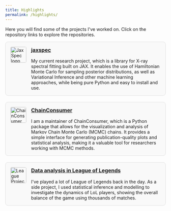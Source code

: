 ```yaml
---
title: Highlights
permalink: /highlights/
---
```


Here you will find some of the projects I've worked on. Click on the repository links to explore the repositories.

<div class="portfolio">
  <div class="project">
    <div class="project-content">
      <img src="{{ site.url }}{{ site.baseurl }}/assets/images/jaxspec_logo_small.svg" alt="JaxSpec logo" class="project-image">
      <div>
        <h3><a href="https://github.com/renecotyfanboy/jaxspec">jaxspec</a></h3>
        <p>My current research project, which is a library for X-ray spectral fitting built on JAX. It enables the use of Hamiltonian Monte Carlo for sampling posterior distributions, as well as Variational Inference and other machine learning approaches, while being pure Python and easy to install and use.</p>
      </div>
    </div>
  </div>
  
  <div class="project">
    <div class="project-content">
      <img src="{{ site.url }}{{ site.baseurl }}/assets/images/chainconsumer_logo.png" alt="ChainConsumer logo" class="project-image">
      <div>
        <h3><a href="https://github.com/Samreay/ChainConsumer">ChainConsumer</a></h3>
        <p>I am a maintainer of ChainConsumer, which is a Python package that allows for the visualization and analysis of Markov Chain Monte Carlo (MCMC) chains. It provides a simple interface for generating publication-quality plots and statistical analysis, making it a valuable tool for researchers working with MCMC methods.</p>
      </div>
    </div>
  </div>
  
  <div class="project">
    <div class="project-content">
      <img src="{{ site.url }}{{ site.baseurl }}/assets/images/lol_logo.png" alt="League Project logo" class="project-image">
      <div>
        <h3><a href="https://github.com/renecotyfanboy/leagueProject">Data analysis in League of Legends</a></h3>
        <p>I've played a lot of League of Legends back in the day. As a side project, I used statistical inference and modelling to investigate the dynamics of LoL players, showing the overall balance of the game using thousands of matches.</p>
      </div>
    </div>
  </div>
</div>

<style>
.portfolio {
  display: flex;
  flex-direction: column;
  gap: 20px;
}

.project {
  padding: 15px;
  border: 1px solid #ddd;
  border-radius: 8px;
  background-color: #f9f9f9;
}

.project-content {
  display: flex;
  align-items: flex-start;
}

.project-image {
  width: 50px;
  height: 50px;
  margin-right: 15px;
  border-radius: 4px;
}

.project h3 {
  margin-top: 0;
}

.project p {
  margin-bottom: 0;
}
</style>
